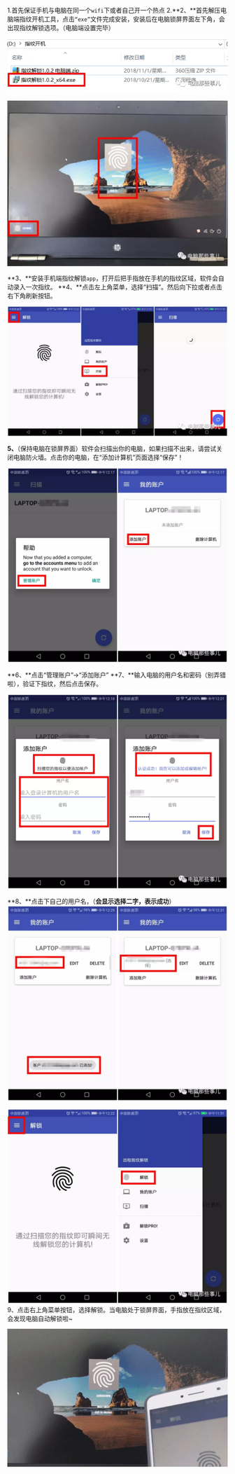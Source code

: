 1.首先保证手机与电脑在同一个`wifi`下或者自己开一个热点
2.**2、**首先解压电脑端指纹开机工具，点击`“exe”`文件完成安装，安装后在电脑锁屏界面左下角，会出现指纹解锁选项。（电脑端设置完毕）

![](img/fingerprint0.jpg)

![](img/fingerprint1.jpg)

**3、**安装手机端指纹解锁`app`，打开后把手指放在手机的指纹区域，软件会自动录入一次指纹。
**4、**点击左上角菜单，选择“扫描”。然后向下拉或者点击右下角刷新按钮。

![](img/fingerprint2.jpg)





**5、**（保持电脑在锁屏界面）软件会扫描出你的电脑，如果扫描不出来，请尝试关闭电脑防火墙。点击你的电脑，在“添加计算机”页面选择“保存”！

![](img/fingerprint4.jpg)

**6、**点击“管理账户”→“添加账户”
**7、**输入电脑的用户名和密码（别弄错啦），验证下指纹，然后点击保存。

![](img/fingerprint5.jpg)



**8、**点击下自己的用户名，（**会显示选择二字，表示成功**）
![](img/fingerprint6.jpg)

![](img/fingerprint7.jpg)
9、点击右上角菜单按钮，选择解锁。当电脑处于锁屏界面，手指放在指纹区域，会发现电脑自动解锁啦~

![](img/fingerprint8.gif)

